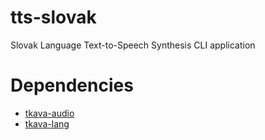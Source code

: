 # tts-slovak
Slovak Language Text-to-Speech Synthesis CLI application

Dependencies
============
- [tkava-audio](https://github.com/to-kra/tkava-audio)
- [tkava-lang](https://github.com/to-kra/tkava-lang)
